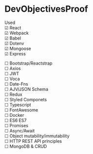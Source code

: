 # DevObjectivesProof

Used  
&#9745; React  
&#9745; Webpack  
&#9745; Babel  
&#9745; Dotenv  
&#9745; Mongoose  
&#9745; Express

&#9744; Bootstrap/Reactstrap  
&#9744; Axios  
&#9744; JWT  
&#9744; Voca  
&#9744; Date-Fns  
&#9744; AJV/JSON Schema  
&#9744; Redux  
&#9744; Styled Componets  
&#9744; Typescript  
&#9744; FontAwesome  
&#9744; Docker  
&#9744; ES6 ES7  
&#9744; Promises  
&#9744; Async/Await  
&#9744; Object mutability/immutability  
&#9744; HTTP REST API principles  
&#9744; MongoDB & CRUD
